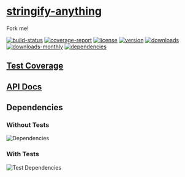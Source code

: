 # [stringify-anything](https://bagrounds.gitlab.io/stringify-anything)

Fork me!

[![build-status](https://gitlab.com/bagrounds/stringify-anything/badges/master/build.svg)](https://gitlab.com/bagrounds/stringify-anything/commits/master)
[![coverage-report](https://gitlab.com/bagrounds/stringify-anything/badges/master/coverage.svg)](https://gitlab.com/bagrounds/stringify-anything/commits/master)
[![license](https://img.shields.io/npm/l/stringify-anything.svg)](https://www.npmjs.com/package/stringify-anything)
[![version](https://img.shields.io/npm/v/stringify-anything.svg)](https://www.npmjs.com/package/stringify-anything)
[![downloads](https://img.shields.io/npm/dt/stringify-anything.svg)](https://www.npmjs.com/package/stringify-anything)
[![downloads-monthly](https://img.shields.io/npm/dm/stringify-anything.svg)](https://www.npmjs.com/package/stringify-anything)
[![dependencies](https://david-dm.org/bagrounds/stringify-anything/status.svg)](https://david-dm.org/bagrounds/stringify-anything)

## [Test Coverage](https://bagrounds.gitlab.io/stringify-anything/coverage/lcov-report/index.html)

## [API Docs](https://bagrounds.gitlab.io/stringify-anything/docs/index.html)

## Dependencies

### Without Tests

![Dependencies](https://bagrounds.gitlab.io/stringify-anything/img/dependencies.svg)

### With Tests

![Test Dependencies](https://bagrounds.gitlab.io/stringify-anything/img/dependencies-test.svg)

